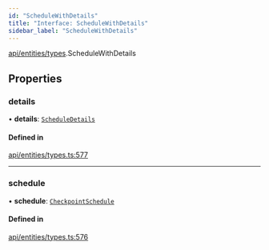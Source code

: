 ```yaml
---
id: "ScheduleWithDetails"
title: "Interface: ScheduleWithDetails"
sidebar_label: "ScheduleWithDetails"
---
```


[api/entities/types](../../../../../modules/API/Entities/Types/Types.md).ScheduleWithDetails

## Properties

### details

• **details**: [`ScheduleDetails`](../../CheckpointSchedule/Types/ScheduleDetails/ScheduleDetails.md)

#### Defined in

[api/entities/types.ts:577](https://github.com/PolymeshAssociation/polymesh-sdk/blob/978e4ded6/src/api/entities/types.ts#L577)

___

### schedule

• **schedule**: [`CheckpointSchedule`](../../../../../classes/API/Entities/CheckpointSchedule/CheckpointSchedule.md)

#### Defined in

[api/entities/types.ts:576](https://github.com/PolymeshAssociation/polymesh-sdk/blob/978e4ded6/src/api/entities/types.ts#L576)
